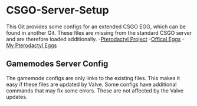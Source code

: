 # CSGO-Server-Setup
This Git provides some configs for an extended CSGO EGG, which can be found in another Git. These files are missing from the standard CSGO server and are therefore loaded additionally.
-[Pterodactyl Project](https://pterodactyl.io/)
-[Offical Eggs](https://github.com/parkervcp/eggs)
-[My Pterodactyl Eggs](https://github.com/Mashlex/Pterodactyl-Eggs)
## Gamemodes Server Config
The gamemode configs are only links to the existing files. This makes it easy if these files are updated by Valve. Some configs have additional commands that may fix some errors. These are not affected by the Valve updates.
